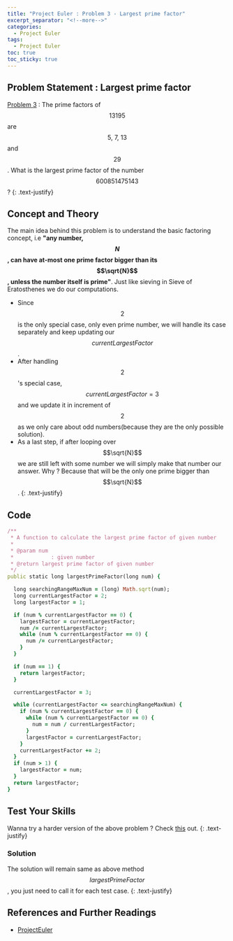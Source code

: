 ```yaml
---
title: "Project Euler : Problem 3 - Largest prime factor"
excerpt_separator: "<!--more-->"
categories:
  - Project Euler
tags:
  - Project Euler
toc: true
toc_sticky: true
---
```


## Problem Statement : Largest prime factor
[Problem 3](https://projecteuler.net/problem=3) : The prime factors of $$13195$$ are $$5, \ 7, \ 13$$ and $$29$$. What is the largest prime factor of the number $$600851475143$$ ?
{: .text-justify}

## Concept and Theory
The main idea behind this problem is to understand the basic factoring concept, i.e **"any number, $$N$$, can have at-most one prime factor bigger than its $$\sqrt{N}$$, unless the number itself is prime"**. Just like sieving in Sieve of Eratosthenes we do our computations.
- Since $$2$$ is the only special case, only even prime number, we will handle its case separately and keep updating our $$currentLargestFactor$$.
- After handling $$2$$'s special case, $$currentLargestFactor = 3$$ and we update it in increment of $$2$$ as we only care about odd numbers(because they are the only possible solution).
- As a last step, if after looping over $$\sqrt{N}$$ we are still left with some number we will simply make that number our answer. Why ? Because that will be the only one prime bigger than $$\sqrt{N}$$.
{: .text-justify}

## Code
```ruby
/**
 * A function to calculate the largest prime factor of given number
 *
 * @param num
 *            : given number
 * @return largest prime factor of given number
 */
public static long largestPrimeFactor(long num) {

  long searchingRangeMaxNum = (long) Math.sqrt(num);
  long currentLargestFactor = 2;
  long largestFactor = 1;

  if (num % currentLargestFactor == 0) {
    largestFactor = currentLargestFactor;
    num /= currentLargestFactor;
    while (num % currentLargestFactor == 0) {
      num /= currentLargestFactor;
    }
  }

  if (num == 1) {
    return largestFactor;
  }

  currentLargestFactor = 3;

  while (currentLargestFactor <= searchingRangeMaxNum) {
    if (num % currentLargestFactor == 0) {
      while (num % currentLargestFactor == 0) {
        num = num / currentLargestFactor;
      }
      largestFactor = currentLargestFactor;
    }
    currentLargestFactor += 2;
  }
  if (num > 1) {
    largestFactor = num;
  }
  return largestFactor;
}

```

## Test Your Skills
Wanna try a harder version of the above problem ? Check [this](https://www.hackerrank.com/contests/projecteuler/challenges/euler003) out.
{: .text-justify}

### Solution
The solution will remain same as above method $$largestPrimeFactor$$, you just need to call it for each test case.
{: .text-justify}

## References and Further Readings
* [ProjectEuler](https://projecteuler.net)
